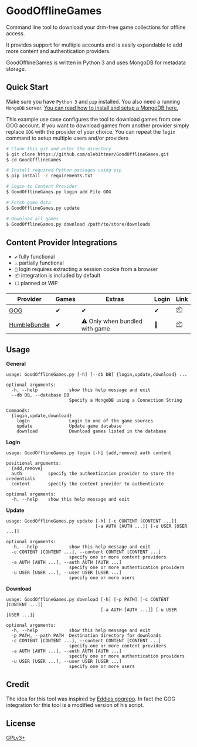 # GoodOfflineGames

Command line tool to download your drm-free game collections for offline access.

It provides support for multiple accounts and is easily expandable to
add more content and authentication providers.

GoodOfflineGames is written in Python 3 and uses MongoDB for metadata storage.

## Quick Start
Make sure you have `Python 3` and `pip` installed. You also need a running
`MongoDB` server. [You can read how to install and setup a MongoDB here.](https://docs.mongodb.com/manual/administration/install-community/)

This example use case configures the tool to download games from one GOG
account. If you want to download games from another provider simply 
replace `GOG` with the provider of your choice.
You can repeat the `login` command to setup multiple users and/or 
providers
```bash
# Clone this git and enter the directory
$ git clone https://github.com/olebittner/GoodOfflineGames.git
$ cd GoodOfflineGames

# Install required Python packages using pip
$ pip install -r requirements.txt

# Login to Content Provider
$ GoodOfflineGames.py login add File GOG

# Fetch game data
$ GoodOfflineGames.py update

# Download all games
$ GoodOfflineGames.py download /path/to/store/downloads
```
## Content Provider Integrations

- `✔` fully functional
- `⚠` partially functional
- `🍪` login requires extracting a session cookie from a browser
- `📦` integration is included by default
- `⬜` planned or WIP 

| Provider          | Games | Extras                            | Login  | Link         |
|-------------------|-------|-----------------------------------|--------|--------------|
| [GOG]             | ✔     | ✔                                 | ✔     | [📦][iGOG]     |
| [HumbleBundle]    | ✔     | ⚠ Only when bundled with game     | 🍪     | [📦][iHB]      |

[GOG]: https://www.gog.com/
[HumbleBundle]: https://www.humblebundle.com/

[iGOG]: sources/GOG.py
[iHB]: sources/HumbleBundle.py
## Usage
**General**
```
usage: GoodOfflineGames.py [-h] [--db DB] {login,update,download} ...

optional arguments:
  -h, --help            show this help message and exit
  --db DB, --database DB
                        Specify a MongoDB using a Connection String

Commands:
  {login,update,download}
    login               Login to one of the game sources
    update              Update game database
    download            Download games listed in the database
```
**Login**
```
usage: GoodOfflineGames.py login [-h] {add,remove} auth content

positional arguments:
  {add,remove}
  auth          specify the authentication provider to store the credentials
  content       specify the content provider to authenticate

optional arguments:
  -h, --help    show this help message and exit
```
**Update**
```
usage: GoodOfflineGames.py update [-h] [-c CONTENT [CONTENT ...]]
                                  [-a AUTH [AUTH ...]] [-u USER [USER ...]]

optional arguments:
  -h, --help            show this help message and exit
  -c CONTENT [CONTENT ...], --content CONTENT [CONTENT ...]
                        specify one or more content providers
  -a AUTH [AUTH ...], --auth AUTH [AUTH ...]
                        specify one or more authentication providers
  -u USER [USER ...], --user USER [USER ...]
                        specify one or more users
```
**Download**
```
usage: GoodOfflineGames.py download [-h] [-p PATH] [-c CONTENT [CONTENT ...]]
                                    [-a AUTH [AUTH ...]] [-u USER [USER ...]]

optional arguments:
  -h, --help            show this help message and exit
  -p PATH, --path PATH  Destination directory for downloads
  -c CONTENT [CONTENT ...], --content CONTENT [CONTENT ...]
                        specify one or more content providers
  -a AUTH [AUTH ...], --auth AUTH [AUTH ...]
                        specify one or more authentication providers
  -u USER [USER ...], --user USER [USER ...]
                        specify one or more users
```

## Credit
The idea for this tool was inspired by [Eddies gogrepo](https://github.com/eddie3/gogrepo).
In fact the GOG integration for this tool is a modified version of his script.

## License
[GPLv3+](./LICENSE)
